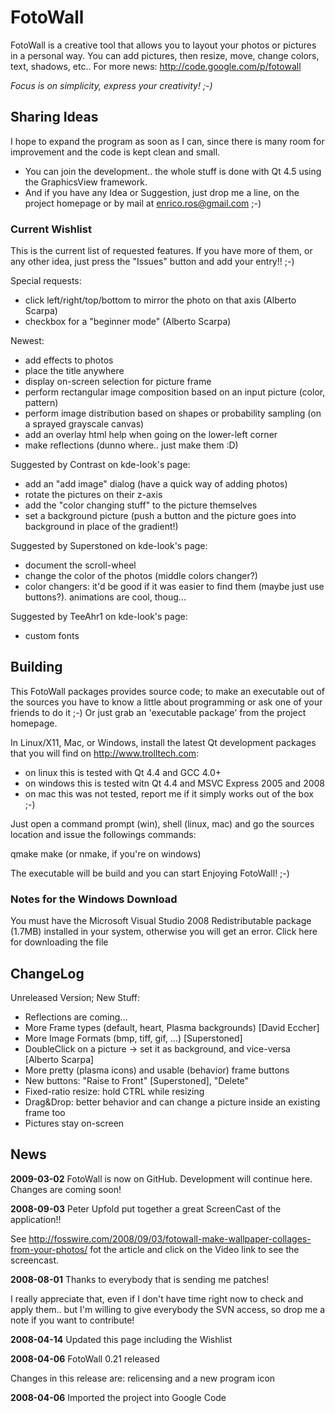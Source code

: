 FotoWall
========

FotoWall is a creative tool that allows you to layout your photos or pictures in a personal way. You can add pictures, then resize, move, change colors, text, shadows, etc..
For more news: http://code.google.com/p/fotowall

*Focus is on simplicity, express your creativity! ;-)*


Sharing Ideas
-------------

I hope to expand the program as soon as I can, since there is many room for improvement and the code is kept clean and small.

- You can join the development.. the whole stuff is done with Qt 4.5 using the
  GraphicsView framework.
- And if you have any Idea or Suggestion, just drop me a line, on the project
  homepage or by mail at  enrico.ros@gmail.com ;-)

### Current Wishlist

This is the current list of requested features. If you have more of them, or any other idea, just press the "Issues" button and add your entry!! ;-)

Special requests:

* click left/right/top/bottom to mirror the photo on that axis (Alberto Scarpa)
* checkbox for a "beginner mode" (Alberto Scarpa)

Newest:

* add effects to photos
* place the title anywhere
* display on-screen selection for picture frame
* perform rectangular image composition based on an input picture (color, pattern)
* perform image distribution based on shapes or probability sampling (on a sprayed grayscale canvas)
* add an overlay html help when going on the lower-left corner
* make reflections (dunno where.. just make them :D)

Suggested by Contrast on kde-look's page:

* add an "add image" dialog (have a quick way of adding photos)
* rotate the pictures on their z-axis
* add the "color changing stuff" to the picture themselves
* set a background picture (push a button and the picture goes into background in place of the gradient!)

Suggested by Superstoned on kde-look's page:

* document the scroll-wheel
* change the color of the photos (middle colors changer?)
* color changers: it'd be good if it was easier to find them (maybe just use buttons?). animations are cool, thoug...

Suggested by TeeAhr1 on kde-look's page:

* custom fonts


Building
--------

This FotoWall packages provides source code; to make an executable out of the
sources you have to know a little about programming or ask one of your friends
to do it ;-) Or just grab an 'executable package' from the project homepage.

In Linux/X11, Mac, or Windows, install the latest Qt development packages that
you will find on http://www.trolltech.com:

- on linux this is tested with Qt 4.4 and GCC 4.0+
- on windows this is tested witn Qt 4.4 and MSVC Express 2005 and 2008
- on mac this was not tested, report me if it simply works out of the box ;-)

Just open a command prompt (win), shell (linux, mac) and go the sources
location and issue the followings commands:

   qmake
   make   (or nmake, if you're on windows)

The executable will be build and you can start Enjoying FotoWall! ;-)


### Notes for the Windows Download

You must have the Microsoft Visual Studio 2008 Redistributable package (1.7MB) installed in your system, otherwise you will get an error. Click here for downloading the file


ChangeLog
---------

Unreleased Version; New Stuff:

* Reflections are coming...
* More Frame types (default, heart, Plasma backgrounds) [David Eccher]
* More Image Formats (bmp, tiff, gif, ...) [Superstoned]
* DoubleClick on a picture -> set it as background, and vice-versa [Alberto Scarpa]
* More pretty (plasma icons) and usable (behavior) frame buttons
* New buttons: "Raise to Front" [Superstoned], "Delete"
* Fixed-ratio resize: hold CTRL while resizing
* Drag&Drop: better behavior and can change a picture inside an existing frame too
* Pictures stay on-screen


News
----

**2009-03-02** FotoWall is now on GitHub. Development will continue here. Changes are coming soon!

**2008-09-03** Peter Upfold put together a great ScreenCast of the application!!

See http://fosswire.com/2008/09/03/fotowall-make-wallpaper-collages-from-your-photos/ fot the article and click on the Video link to see the screencast.

**2008-08-01** Thanks to everybody that is sending me patches!

I really appreciate that, even if I don't have time right now to check and apply them.. but I'm willing to give everybody the SVN access, so drop me a note if you want to contribute!

**2008-04-14** Updated this page including the Wishlist

**2008-04-06** FotoWall 0.21 released

Changes in this release are: relicensing and a new program icon

**2008-04-06** Imported the project into Google Code


